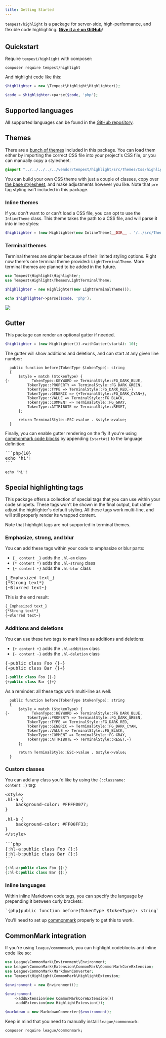 ```yaml
---
title: Getting Started
---
```


`tempest/highlight` is a package for server-side, high-performance, and flexible code highlighting. [**Give it a ⭐️ on GitHub**](https://github.com/tempestphp/highlight)!

## Quickstart

Require `tempest/highlight` with composer:

```
composer require tempest/highlight
```

And highlight code like this:

```php
$highlighter = new \Tempest\Highlight\Highlighter();

$code = $highlighter->parse($code, 'php');
```

## Supported languages

All supported languages can be found in the [GitHub repository](https://github.com/tempestphp/highlight/tree/main/src/Languages).

## Themes

There are a [bunch of themes](https://github.com/tempestphp/highlight/tree/main/src/Themes/Css) included in this package. You can load them either by importing the correct CSS file into your project's CSS file, or you can manually copy a stylesheet.

```css
@import "../../../../../vendor/tempest/highlight/src/Themes/Css/highlight-light-lite.css";
```

You can build your own CSS theme with just a couple of classes, copy over [the base stylesheet](https://github.com/tempestphp/highlight/tree/main/src/Themes/Css/highlight-light-lite.css), and make adjustments however you like. Note that `pre` tag styling isn't included in this package.

### Inline themes

If you don't want to or can't load a CSS file, you can opt to use the `InlineTheme` class. This theme takes the path to a CSS file, and will parse it into inline styles:

```php
$highlighter = (new Highlighter(new InlineTheme(__DIR__ . '/../src/Themes/Css/solarized-dark.css')));
```

### Terminal themes

Terminal themes are simpler because of their limited styling options. Right now there's one terminal theme provided: `LightTerminalTheme`. More terminal themes are planned to be added in the future.

```php
use Tempest\Highlight\Highlighter;
use Tempest\Highlight\Themes\LightTerminalTheme;

$highlighter = new Highlighter(new LightTerminalTheme());

echo $highlighter->parse($code, 'php');
```

![](/img/terminal.png)

## Gutter

This package can render an optional gutter if needed.

```php
$highlighter = (new Highlighter())->withGutter(startAt: 10);
```

The gutter will show additions and deletions, and can start at any given line number:


```php{10}
  public function before(TokenType $tokenType): string
  {
      $style = match ($tokenType) {
{-          TokenType::KEYWORD => TerminalStyle::FG_DARK_BLUE,
          TokenType::PROPERTY => TerminalStyle::FG_DARK_GREEN,
          TokenType::TYPE => TerminalStyle::FG_DARK_RED,-}
          TokenType::GENERIC => {+TerminalStyle::FG_DARK_CYAN+},
          TokenType::VALUE => TerminalStyle::FG_BLACK,
          TokenType::COMMENT => TerminalStyle::FG_GRAY,
          TokenType::ATTRIBUTE => TerminalStyle::RESET,
      };
  
      return TerminalStyle::ESC->value . $style->value;
  }
```

Finally, you can enable gutter rendering on the fly if you're using [commonmark code blocks](#commonmark-integration) by appending <code>{startAt}</code> to the language definition:

<pre>
&#96;&#96;&#96;php{10}
echo 'hi'!
&#96;&#96;&#96;
</pre>

```php{10}
echo 'hi'!
```

## Special highlighting tags

This package offers a collection of special tags that you can use within your code snippets. These tags won't be shown in the final output, but rather adjust the highlighter's default styling. All these tags work multi-line, and will still properly render its wrapped content.

Note that highlight tags are not supported in terminal themes.

### Emphasize, strong, and blur

You can add these tags within your code to emphasize or blur parts:

- <code>{_ content _}</code> adds the <code>.hl-em</code> class
- <code>{* content *}</code> adds the <code>.hl-strong</code> class
- <code>{~ content ~}</code> adds the <code>.hl-blur</code> class

<pre>
{_Emphasized text_}
{*Strong text*}
{~Blurred text~}
</pre>

This is the end result:

```txt
{_Emphasized text_}
{*Strong text*}
{~Blurred text~}
```

### Additions and deletions

You can use these two tags to mark lines as additions and deletions:

- <code>{+ content +}</code> adds the `.hl-addition` class
- <code>{- content -}</code> adds the `.hl-deletion` class

<pre>
{-public class Foo {}-}
{+public class Bar {}+}
</pre>

```php
{-public class Foo {}-}
{+public class Bar {}+}
```

As a reminder: all these tags work multi-line as well:


```php{1}
  public function before(TokenType $tokenType): string
  {
      $style = match ($tokenType) {
{-          TokenType::KEYWORD => TerminalStyle::FG_DARK_BLUE,
          TokenType::PROPERTY => TerminalStyle::FG_DARK_GREEN,
          TokenType::TYPE => TerminalStyle::FG_DARK_RED,
          TokenType::GENERIC => TerminalStyle::FG_DARK_CYAN,
          TokenType::VALUE => TerminalStyle::FG_BLACK,
          TokenType::COMMENT => TerminalStyle::FG_GRAY,
          TokenType::ATTRIBUTE => TerminalStyle::RESET,-}
      };
  
      return TerminalStyle::ESC->value . $style->value;
  }
```

### Custom classes

You can add any class you'd like by using the <code>{:classname: content :}</code> tag:

<pre>
&lt;style&gt;
.hl-a {
    background-color: #FFFF0077;
}

.hl-b {
    background-color: #FF00FF33;
}
&lt;/style&gt;

&#96;&#96;&#96;php
{:hl-a:public class Foo {}:}
{:hl-b:public class Bar {}:}
&#96;&#96;&#96;
</pre>

```php
{:hl-a:public class Foo {}:}
{:hl-b:public class Bar {}:}
```

### Inline languages

Within inline Markdown code tags, you can specify the language by prepending it between curly brackets:

<pre>
&#96;{php}public function before(TokenType $tokenType): string&#96;
</pre>

You'll need to set up [commonmark](#commonmark-integration) properly to get this to work.

## CommonMark integration

If you're using `league/commonmark`, you can highlight codeblocks and inline code like so:

```php
use League\CommonMark\Environment\Environment;
use League\CommonMark\Extension\CommonMark\CommonMarkCoreExtension;
use League\CommonMark\MarkdownConverter;
use Tempest\Highlight\CommonMark\HighlightExtension;

$environment = new Environment();

$environment
    ->addExtension(new CommonMarkCoreExtension())
    ->addExtension(new HighlightExtension());

$markdown = new MarkdownConverter($environment);
```

Keep in mind that you need to manually install `league/commonmark`:

```
composer require league/commonmark;
```
